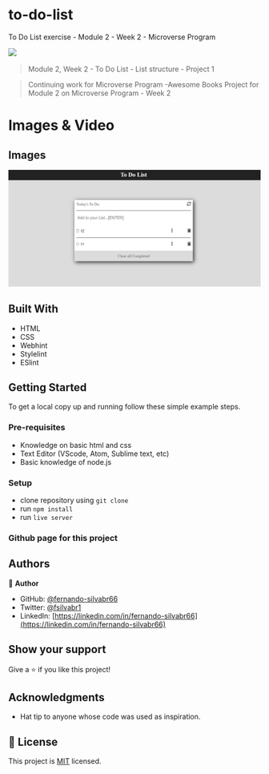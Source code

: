 # to-do-list
To Do List exercise - Module 2 - Week 2 - Microverse Program

![](https://img.shields.io/badge/Microverse-blueviolet)


> Module 2, Week 2 - To Do List - List structure - Project 1

> Continuing work for Microverse Program -Awesome Books Project for Module 2 on Microverse Program - Week 2


# Images & Video

## Images

![screenshot](https://github.com/fernando-silvabr66/to-do-list/blob/main/app-screenshot.JPG)

## Built With

- HTML
- CSS
- Webhint
- Stylelint
- ESlint

## Getting Started

To get a local copy up and running follow these simple example steps.

### Pre-requisites

- Knowledge on basic html and css
- Text Editor (VScode, Atom, Sublime text, etc)
- Basic knowledge of node.js

### Setup

- clone repository using `git clone`
- run `npm install`
- run `live server`

### Github page for this project



## Authors

👤 **Author**

- GitHub: [@fernando-silvabr66](https://github.com/fernando-silvabr66)
- Twitter: [@fsilvabr1](https://twitter.com/fsilvabr1)
- LinkedIn: [https://linkedin.com/in/fernando-silvabr66](https://linkedin.com/in/fernando-silvabr66)

## Show your support

Give a ⭐️ if you like this project!

## Acknowledgments

- Hat tip to anyone whose code was used as inspiration.

## 📝 License

This project is [MIT](./MIT.md) licensed.
